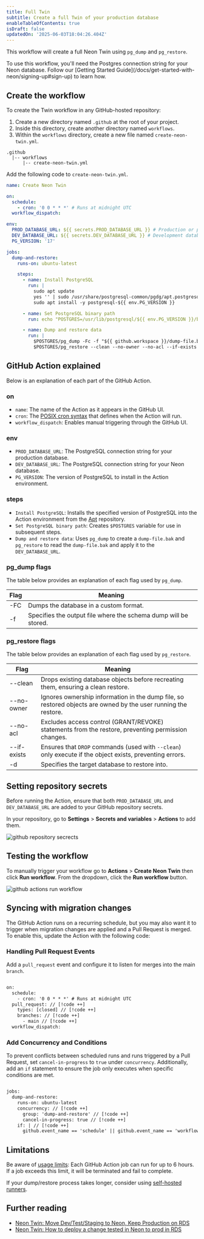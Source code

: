 ```yaml
---
title: Full Twin
subtitle: Create a full Twin of your production database
enableTableOfContents: true
isDraft: false
updatedOn: '2025-06-03T18:04:26.404Z'
---
```


This workflow will create a full Neon Twin using `pg_dump` and `pg_restore`.

<Admonition type="note">
To use this workflow, you'll need the Postgres connection string for your Neon database. Follow our [Getting Started Guide](/docs/get-started-with-neon/signing-up#sign-up) to learn how.
</Admonition>

## Create the workflow

To create the Twin workflow in any GitHub-hosted repository:

1. Create a new directory named `.github` at the root of your project.
2. Inside this directory, create another directory named `workflows`.
3. Within the `workflows` directory, create a new file named `create-neon-twin.yml`.

```
.github
  |-- workflows
      |-- create-neon-twin.yml
```

Add the following code to `create-neon-twin.yml`.

```yml
name: Create Neon Twin

on:
  schedule:
    - cron: '0 0 * * *' # Runs at midnight UTC
  workflow_dispatch:

env:
  PROD_DATABASE_URL: ${{ secrets.PROD_DATABASE_URL }} # Production or primary database
  DEV_DATABASE_URL: ${{ secrets.DEV_DATABASE_URL }} # Development database
  PG_VERSION: '17'

jobs:
  dump-and-restore:
    runs-on: ubuntu-latest

    steps:
      - name: Install PostgreSQL
        run: |
          sudo apt update
          yes '' | sudo /usr/share/postgresql-common/pgdg/apt.postgresql.org.sh
          sudo apt install -y postgresql-${{ env.PG_VERSION }}

      - name: Set PostgreSQL binary path
        run: echo "POSTGRES=/usr/lib/postgresql/${{ env.PG_VERSION }}/bin" >> $GITHUB_ENV

      - name: Dump and restore data
        run: |
          $POSTGRES/pg_dump -Fc -f "${{ github.workspace }}/dump-file.bak" "${{ env.PROD_DATABASE_URL }}"
          $POSTGRES/pg_restore --clean --no-owner --no-acl --if-exists -d "${{ env.DEV_DATABASE_URL }}" "${{ github.workspace }}/dump-file.bak"
```

## GitHub Action explained

Below is an explanation of each part of the GitHub Action.

### on

- `name`: The name of the Action as it appears in the GitHub UI.
- `cron`: The [POSIX cron syntax](https://pubs.opengroup.org/onlinepubs/9699919799/utilities/crontab.html#tag_20_25_07) that defines when the Action will run.
- `workflow_dispatch`: Enables manual triggering through the GitHub UI.

### env

- `PROD_DATABASE_URL`: The PostgreSQL connection string for your production database.
- `DEV_DATABASE_URL`: The PostgreSQL connection string for your Neon database.
- `PG_VERSION`: The version of PostgreSQL to install in the Action environment.

### steps

- `Install PostgreSQL`: Installs the specified version of PostgreSQL into the Action environment from the [Apt](https://wiki.debian.org/Apt) repository.
- `Set PostgreSQL binary path`: Creates `$POSTGRES` variable for use in subsequent steps.
- `Dump and restore data`: Uses `pg_dump` to create a `dump-file.bak` and `pg_restore` to read the `dump-file.bak` and apply it to the `DEV_DATABASE_URL`.

### pg_dump flags

The table below provides an explanation of each flag used by `pg_dump`.

| Flag | Meaning                                                         |
| ---- | --------------------------------------------------------------- |
| -FC  | Dumps the database in a custom format.                          |
| -f   | Specifies the output file where the schema dump will be stored. |

### pg_restore flags

The table below provides an explanation of each flag used by `pg_restore`.

| Flag        | Meaning                                                                                                        |
| ----------- | -------------------------------------------------------------------------------------------------------------- |
| --clean     | Drops existing database objects before recreating them, ensuring a clean restore.                              |
| --no-owner  | Ignores ownership information in the dump file, so restored objects are owned by the user running the restore. |
| --no-acl    | Excludes access control (GRANT/REVOKE) statements from the restore, preventing permission changes.             |
| --if-exists | Ensures that `DROP` commands (used with `--clean`) only execute if the object exists, preventing errors.       |
| -d          | Specifies the target database to restore into.                                                                 |

## Setting repository secrets

Before running the Action, ensure that both `PROD_DATABASE_URL` and `DEV_DATABASE_URL` are added to your GitHub repository secrets.

In your repository, go to **Settings** > **Secrets and variables** > **Actions** to add them.

![github repository secrects](/docs/guides/twin_diagram_github_secrets.png)

## Testing the workflow

To manually trigger your workflow go to **Actions** > **Create Neon Twin** then click **Run workflow**. From the dropdown, click the **Run workflow** button.

![github actions run workflow](/docs/guides/twin_diagram_test_workflow.png)

## Syncing with migration changes

The GitHub Action runs on a recurring schedule, but you may also want it to trigger when migration changes are applied and a Pull Request is merged. To enable this, update the Action with the following code:

### Handling Pull Request Events

Add a `pull_request` event and configure it to listen for merges into the main `branch`.

```diff

on:
  schedule:
    - cron: '0 0 * * *' # Runs at midnight UTC
  pull_request: // [!code ++]
    types: [closed] // [!code ++]
    branches: // [!code ++]
      - main // [!code ++]
  workflow_dispatch:

```

### Add Concurrency and Conditions

To prevent conflicts between scheduled runs and runs triggered by a Pull Request, set `cancel-in-progress` to `true` under `concurrency`. Additionally, add an `if` statement to ensure the job only executes when specific conditions are met.

```diff

jobs:
  dump-and-restore:
    runs-on: ubuntu-latest
    concurrency: // [!code ++]
      group: 'dump-and-restore' // [!code ++]
      cancel-in-progress: true // [!code ++]
    if: | // [!code ++]
      github.event_name == 'schedule' || github.event_name == 'workflow_dispatch' || (github.event_name == 'pull_request' && github.event.pull_request.merged == true) // [!code ++]

```

## Limitations

Be aware of [usage limits](https://docs.github.com/en/actions/administering-github-actions/usage-limits-billing-and-administration#usage-limits): Each GitHub Action job can run for up to 6 hours. If a job exceeds this limit, it will be terminated and fail to complete.

If your dump/restore process takes longer, consider using [self-hosted runners](/guides/gihub-actions-self-hosted-runners).

## Further reading

- [Neon Twin: Move Dev/Test/Staging to Neon, Keep Production on RDS](/blog/optimizing-dev-environments-in-aws-rds-with-neon-postgres-part-ii-using-github-actions-to-mirror-rds-in-neon)
- [Neon Twin: How to deploy a change tested in Neon to prod in RDS](/blog/neon-twin-deploy-workflow)
